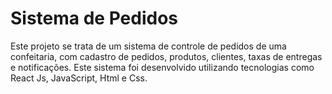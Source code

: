 # Sistema de Pedidos

Este projeto se trata de um sistema de controle de pedidos de uma confeitaria, com cadastro de pedidos, produtos, clientes, taxas de entregas e notificações. Este sistema foi desenvolvido utilizando tecnologias como React Js, JavaScript, Html e Css.
